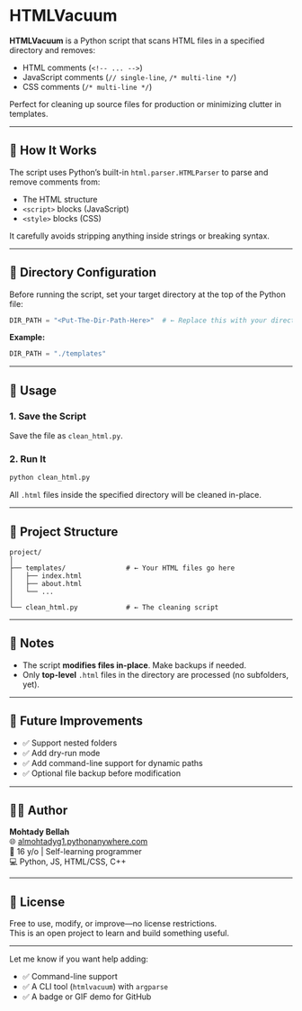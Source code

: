 # HTMLVacuum

**HTMLVacuum** is a Python script that scans HTML files in a specified directory and removes:

- HTML comments (`<!-- ... -->`)
- JavaScript comments (`// single-line`, `/* multi-line */`)
- CSS comments (`/* multi-line */`)

Perfect for cleaning up source files for production or minimizing clutter in templates.

---

## 🔧 How It Works

The script uses Python’s built-in `html.parser.HTMLParser` to parse and remove comments from:

- The HTML structure
- `<script>` blocks (JavaScript)
- `<style>` blocks (CSS)

It carefully avoids stripping anything inside strings or breaking syntax.

---

## 📂 Directory Configuration

Before running the script, set your target directory at the top of the Python file:

```python
DIR_PATH = "<Put-The-Dir-Path-Here>"  # ← Replace this with your directory path
```

**Example:**

```python
DIR_PATH = "./templates"
```

---

## 🚀 Usage

### 1. Save the Script

Save the file as `clean_html.py`.

### 2. Run It

```bash
python clean_html.py
```

All `.html` files inside the specified directory will be cleaned in-place.

---

## 📁 Project Structure

```
project/
│
├── templates/               # ← Your HTML files go here
│   ├── index.html
│   ├── about.html
│   └── ...
│
└── clean_html.py            # ← The cleaning script
```

---

## 📌 Notes

- The script **modifies files in-place**. Make backups if needed.
- Only **top-level** `.html` files in the directory are processed (no subfolders, yet).

---

## 🧠 Future Improvements

- ✅ Support nested folders  
- ✅ Add dry-run mode  
- ✅ Add command-line support for dynamic paths  
- ✅ Optional file backup before modification  

---

## 👨‍💻 Author

**Mohtady Bellah**  
🌐 [almohtadyg1.pythonanywhere.com](https://almohtadyg1.pythonanywhere.com/)  
🧠 16 y/o | Self-learning programmer  
💻 Python, JS, HTML/CSS, C++

---

## 📄 License

Free to use, modify, or improve—no license restrictions.  
This is an open project to learn and build something useful.

---

Let me know if you want help adding:
- ✅ Command-line support  
- ✅ A CLI tool (`htmlvacuum`) with `argparse`  
- ✅ A badge or GIF demo for GitHub
